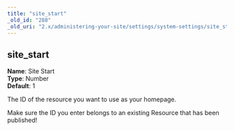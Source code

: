 ```yaml
---
title: "site_start"
_old_id: "288"
_old_uri: "2.x/administering-your-site/settings/system-settings/site_start"
---
```


site\_start
-----------

**Name**: Site Start   
**Type**: Number   
**Default**: 1

The ID of the resource you want to use as your homepage.

<div class="note">Make sure the ID you enter belongs to an existing Resource that has been published!</div>